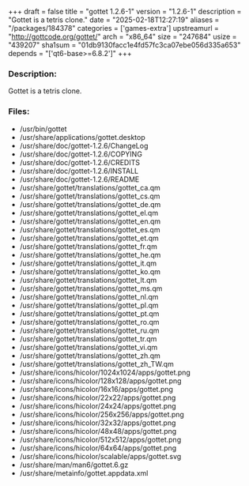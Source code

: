 +++
draft = false
title = "gottet 1.2.6-1"
version = "1.2.6-1"
description = "Gottet is a tetris clone."
date = "2025-02-18T12:27:19"
aliases = "/packages/184378"
categories = ['games-extra']
upstreamurl = "http://gottcode.org/gottet/"
arch = "x86_64"
size = "247684"
usize = "439207"
sha1sum = "01db9130facc1e4fd57fc3ca07ebe056d335a653"
depends = "['qt6-base>=6.8.2']"
+++
### Description: 
Gottet is a tetris clone.

### Files: 
* /usr/bin/gottet
* /usr/share/applications/gottet.desktop
* /usr/share/doc/gottet-1.2.6/ChangeLog
* /usr/share/doc/gottet-1.2.6/COPYING
* /usr/share/doc/gottet-1.2.6/CREDITS
* /usr/share/doc/gottet-1.2.6/INSTALL
* /usr/share/doc/gottet-1.2.6/README
* /usr/share/gottet/translations/gottet_ca.qm
* /usr/share/gottet/translations/gottet_cs.qm
* /usr/share/gottet/translations/gottet_de.qm
* /usr/share/gottet/translations/gottet_el.qm
* /usr/share/gottet/translations/gottet_en.qm
* /usr/share/gottet/translations/gottet_es.qm
* /usr/share/gottet/translations/gottet_et.qm
* /usr/share/gottet/translations/gottet_fr.qm
* /usr/share/gottet/translations/gottet_he.qm
* /usr/share/gottet/translations/gottet_it.qm
* /usr/share/gottet/translations/gottet_ko.qm
* /usr/share/gottet/translations/gottet_lt.qm
* /usr/share/gottet/translations/gottet_ms.qm
* /usr/share/gottet/translations/gottet_nl.qm
* /usr/share/gottet/translations/gottet_pl.qm
* /usr/share/gottet/translations/gottet_pt.qm
* /usr/share/gottet/translations/gottet_ro.qm
* /usr/share/gottet/translations/gottet_ru.qm
* /usr/share/gottet/translations/gottet_tr.qm
* /usr/share/gottet/translations/gottet_vi.qm
* /usr/share/gottet/translations/gottet_zh.qm
* /usr/share/gottet/translations/gottet_zh_TW.qm
* /usr/share/icons/hicolor/1024x1024/apps/gottet.png
* /usr/share/icons/hicolor/128x128/apps/gottet.png
* /usr/share/icons/hicolor/16x16/apps/gottet.png
* /usr/share/icons/hicolor/22x22/apps/gottet.png
* /usr/share/icons/hicolor/24x24/apps/gottet.png
* /usr/share/icons/hicolor/256x256/apps/gottet.png
* /usr/share/icons/hicolor/32x32/apps/gottet.png
* /usr/share/icons/hicolor/48x48/apps/gottet.png
* /usr/share/icons/hicolor/512x512/apps/gottet.png
* /usr/share/icons/hicolor/64x64/apps/gottet.png
* /usr/share/icons/hicolor/scalable/apps/gottet.svg
* /usr/share/man/man6/gottet.6.gz
* /usr/share/metainfo/gottet.appdata.xml
